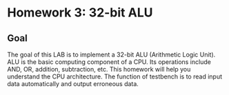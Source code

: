 # Homework 3: 32-bit ALU
## Goal
The goal of this LAB is to implement a 32-bit ALU (Arithmetic Logic Unit). ALU is the basic computing component of a CPU. Its operations include AND, OR, addition, subtraction, etc. This homework will help you understand the CPU architecture.  The function of testbench is to read input data automatically and output erroneous  data.  
